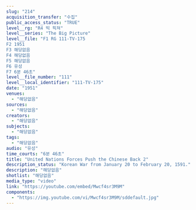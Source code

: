 ```yaml
---
slug: "214"
acquisition_transfer: "수집"
public_access_status: "TRUE"
level__rg: "R4 빅 픽쳐"
level__series: "The Big Picture"
level__file: "F1 RG 111-TV-175
F2 1951
F3 해당없음
F4 해당없음
F5 해당없음
F6 유성
F7 6분 46초"
level__file_number: "111"
level__local_identifier: "111-TV-175"
date: "1951"
venues: 
  - "해당없음"
sources: 
  - "해당없음"
creators: 
  - "해당없음"
subjects: 
  - "해당없음"
tags: 
  - "해당없음"
audio: "유성"
time_courts: "6분 46초"
title: "United Nations Forces Push the Chinese Back 2"
description_status: "Korean War from January 20 to February 20, 1591."
description: "해당없음"
shotlist: "해당없음"
media_type: "video"
link: "https://youtube.com/embed/Mwcf4sr3M9M"
components: 
  - "https://img.youtube.com/vi/Mwcf4sr3M9M/sddefault.jpg"
---
```

